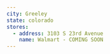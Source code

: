 ```yaml
---
city: Greeley
state: colorado
stores:
  - address: 3103 S 23rd Avenue
    name: Walmart - COMING SOON
---
```

